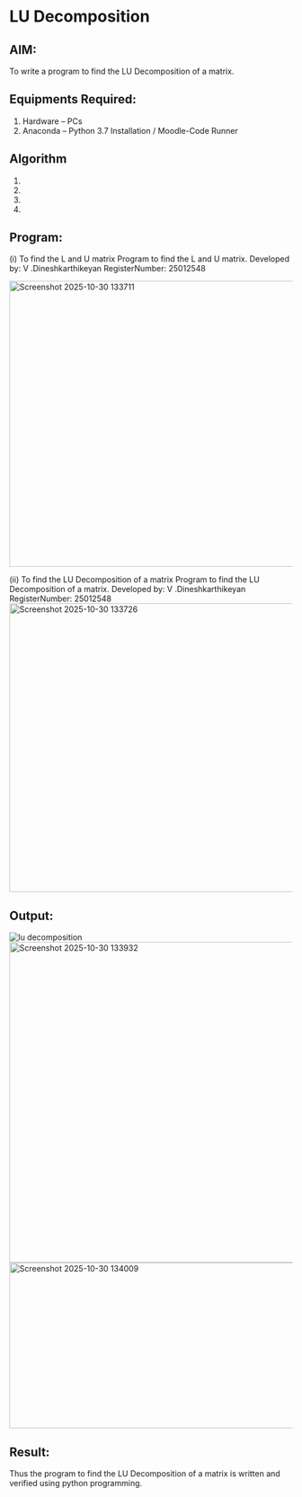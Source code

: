 
# LU Decomposition 
 
## AIM:
To write a program to find the LU Decomposition of a matrix.

## Equipments Required:
1. Hardware – PCs
2. Anaconda – Python 3.7 Installation / Moodle-Code Runner

## Algorithm
1. 
2. 
3. 
4. 

## Program:
(i) To find the L and U matrix
Program to find the L and U matrix.
Developed by: V .Dineshkarthikeyan
RegisterNumber: 25012548

<img width="1208" height="509" alt="Screenshot 2025-10-30 133711" src="https://github.com/user-attachments/assets/6dc6bc80-dc11-478b-8888-c21bfb0c77aa" />

(ii) To find the LU Decomposition of a matrix
Program to find the LU Decomposition of a matrix.
Developed by:  V .Dineshkarthikeyan
RegisterNumber: 25012548 
<img width="1198" height="514" alt="Screenshot 2025-10-30 133726" src="https://github.com/user-attachments/assets/3ec1fcea-24b5-4ec0-a376-d71310b7ccf8" />

## Output:
![lu decomposition]()
<img width="1263" height="571" alt="Screenshot 2025-10-30 133932" src="https://github.com/user-attachments/assets/8c9adcc6-62bc-45f0-89ae-74e8a7331dbf" />
<img width="1244" height="295" alt="Screenshot 2025-10-30 134009" src="https://github.com/user-attachments/assets/ce0bae9e-2fe0-462c-a89b-61ffe32125d6" />

## Result:
Thus the program to find the LU Decomposition of a matrix is written and verified using python programming.

